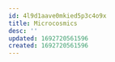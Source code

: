 ```yaml
---
id: 4l9d1aave0mkied5p3c4o9x
title: Microcosmics
desc: ''
updated: 1692720561596
created: 1692720561596
---
```

